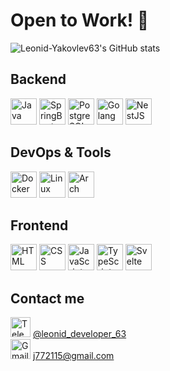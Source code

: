 # Open to Work! 🚀

![Leonid-Yakovlev63's GitHub stats](https://github-readme-stats.vercel.app/api?username=Leonid-Yakovlev63&show_icons=true&theme=radical)

## Backend
<div>
    <a href="https://www.java.com" target="_blank" rel="noopener noreferrer"> <img alt="Java" height="42px" src="https://cdn.jsdelivr.net/gh/devicons/devicon/icons/java/java-original.svg" /></a>
    <a href="https://spring.io" target="_blank" rel="noopener noreferrer"> <img alt="SpringBoot" height="42px" src="https://cdn.jsdelivr.net/gh/devicons/devicon/icons/spring/spring-original-wordmark.svg" /></a>
    <a href="https://www.postgresql.org/" target="_blank" rel="noopener noreferrer"> <img alt="PostgreSQL" height="42px" src="https://cdn.jsdelivr.net/gh/devicons/devicon/icons/postgresql/postgresql-original.svg" /></a>  
    <a href="https://golang.org/" target="_blank" rel="noopener noreferrer"> <img alt="Golang" height="42px" src="https://cdn.jsdelivr.net/gh/devicons/devicon/icons/go/go-original.svg" /></a>
    <a href="https://nestjs.com/" target="_blank" rel="noopener noreferrer"> <img alt="NestJS" height="42px" src="https://nestjs.com/img/logo-small.svg" /></a>
</div>

## DevOps & Tools
<div>
    <a href="https://www.docker.com/" target="_blank" rel="noopener noreferrer"> <img alt="Docker" height="42px" src="https://cdn.jsdelivr.net/gh/devicons/devicon/icons/docker/docker-original.svg" /></a>
    <a href="https://www.linux.org/" target="_blank" rel="noopener noreferrer"> <img alt="Linux" height="42px" src="https://cdn.jsdelivr.net/gh/devicons/devicon@latest/icons/linux/linux-original.svg" /></a>
    <a href="https://archlinux.org/" target="_blank" rel="noopener noreferrer"> <img alt="Arch" height="42px" src="https://cdn.jsdelivr.net/gh/devicons/devicon@latest/icons/archlinux/archlinux-original.svg" /></a>
</div>

## Frontend
<div>
    <a href="https://developer.mozilla.org/en-US/docs/Web/HTML" target="_blank" rel="noopener noreferrer"> <img alt="HTML" height="42px" src="https://cdn.jsdelivr.net/gh/devicons/devicon/icons/html5/html5-original.svg" /></a>
    <a href="https://developer.mozilla.org/en-US/docs/Web/CSS" target="_blank" rel="noopener noreferrer"> <img alt="CSS" height="42px" src="https://cdn.jsdelivr.net/gh/devicons/devicon/icons/css3/css3-original.svg" /></a>
    <a href="https://developer.mozilla.org/en-US/docs/Web/JavaScript" target="_blank" rel="noopener noreferrer"> <img alt="JavaScript" height="42px" src="https://cdn.jsdelivr.net/gh/devicons/devicon/icons/javascript/javascript-original.svg" /></a>
    <a href="https://www.typescriptlang.org/" target="_blank" rel="noopener noreferrer"> <img alt="TypeScript" height="42px" src="https://cdn.jsdelivr.net/gh/devicons/devicon/icons/typescript/typescript-original.svg" /></a>
    <a href="https://svelte.dev/" target="_blank" rel="noopener noreferrer"> <img alt="Svelte" height="42px" src="https://cdn.jsdelivr.net/gh/devicons/devicon/icons/svelte/svelte-original.svg" /></a>
</div>

## Contact me
[<img alt="Telegram" height="32px" src="https://upload.wikimedia.org/wikipedia/commons/8/82/Telegram_logo.svg" />](https://t.me/leonid_developer_63) [@leonid_developer_63](https://t.me/leonid_developer_63)  
[<img alt="Gmail" height="32px" src="https://upload.wikimedia.org/wikipedia/commons/7/7e/Gmail_icon_%282020%29.svg" />](mailto:j772115@gmail.com) [j772115@gmail.com](mailto:j772115@gmail.com)

